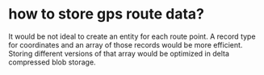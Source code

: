 # how to store gps route data?
It would be not ideal to create an entity for each route point. A record type for coordinates and an array of those records would be more efficient. Storing different versions of that array would be optimized in delta compressed blob storage.